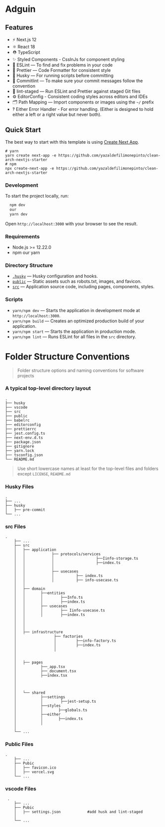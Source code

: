 # Adguin
## Features
- ⚡️ Next.js 12
- ⚛️ React 18
- ⛑ TypeScript
- ✨ Styled Components - CssInJs for component styling
- 📏 ESLint — To find and fix problems in your code
- 💖 Prettier — Code Formatter for consistent style
- 🐶 Husky — For running scripts before committing
- 🚓 Commitlint — To make sure your commit messages follow the convention
- 🚫 lint-staged — Run ESLint and Prettier against staged Git files
- ⚙️ EditorConfig - Consistent coding styles across editors and IDEs
- 🗂 Path Mapping — Import components or images using the `~/` prefix
- ‽ Either Error Handler - For error handling. (Either is designed to hold either a left or a right value but never both).


## Quick Start

The best way to start with this template is using [Create Next App](https://nextjs.org/docs/api-reference/create-next-app).

```
# yarn
yarn create next-app -e https://github.com/yazaldefilimonepinto/clean-arch-nextjs-starter
# npm
npx create-next-app -e https://github.com/yazaldefilimonepinto/clean-arch-nextjs-starter
```

### Development

To start the project locally, run:

```bash
  npm dev
  our
  yarn dev
```

Open `http://localhost:3000` with your browser to see the result.


### Requirements

- Node.js >= 12.22.0
- npm our yarn

### Directory Structure

- [`.husky`](.husky) — Husky configuration and hooks.<br>
- [`public`](./public) — Static assets such as robots.txt, images, and favicon.<br>
- [`src`](./src) — Application source code, including pages, components, styles.<br>

### Scripts
- `yarn/npm dev` — Starts the application in development mode at `http://localhost:3000`.
- `yarn/npm build` — Creates an optimized production build of your application.
- `yarn/npm start` — Starts the application in production mode.
- `yarn/npm lint` — Runs ESLint for all files in the `src` directory.


Folder Structure Conventions
============================

> Folder structure options and naming conventions for software projects

### A typical top-level directory layout

    .
    ├── husky                   
    ├── vscode                   
    ├── src 
    ├── public
    ├── babelrc                    
    ├── editorconfig                   
    ├── prettierrc
    ├── jest.config.ts
    ├── next-env.d.ts
    ├── package.json
    ├── gitignore
    ├── yarn.lock
    ├── tsconfig.json
    └── README.md
    
    

> Use short lowercase names at least for the top-level files and folders except
> `LICENSE`, `README.md`


### Husky Files

    .
    ├── ...
    ├── husky                   
    │   ├── pre-commit                             
    └── ...

### src Files

    .
        ├── ...
        ├── src                   
        │   ├── application  
        │   │            ├── protocols/services
        │   │            │                   ├──Iinfo-storage.ts
        │   │            │                   ├──index.ts
        │   │            │                       
        │   │            ├── usecases
        │   │            │          ├── index.ts
        │   │            │          ├── info-usecase.ts
        │   │
        │   ├── domain   
        │   │       ├──entities
        │   │       │        ├──Info.ts
        │   │       │        ├──index.ts 
        │   │       ├── usecases
        │   │       │        ├── Iinfo-usecase.ts
        │   │       │        ├──index.ts
        │   │                 
        │   │          
        │   │          
        │   ├── infrastructure
        │                 ├── factories
        │                 │         ├──info-factory.ts
        │                 │         ├──index.ts
        │                 │          
        │            
        │            
        │   ├── pages
        │           ├──_app.tsx
        │           ├──_document.tsx
        │           ├──index.tsx
        │          
        │          
        │          
        │   └── shared
        │           ├──settings
        │           │        ├──jest-setup.ts
        │           ├──styles
        │           │       ├──globals.ts
        │           ├──either
        │           │       ├──index.ts
        │           │
        │           
        └── ...
    
### Public Files

    .
        ├── ...
        ├── Pubic                   
        │   ├── favicon.ico          
        │   ├── vercel.svg            
        └── ...
    
 ### vscode Files 
 
     .
        ├── ...
        ├── Pubic                   
        │   ├── settings.json            #add husk and lint-staged
        │               
        └── ...
    
 


